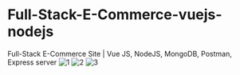 # Full-Stack-E-Commerce-vuejs-nodejs
Full-Stack E-Commerce Site | Vue JS, NodeJS, MongoDB, Postman, Express server
![1](https://user-images.githubusercontent.com/66967029/215850136-7ff029cb-a43a-4ba4-ac63-a4a785d776c0.PNG)
![2](https://user-images.githubusercontent.com/66967029/215850193-c8e95024-a2b0-454d-977c-0eea9d9a2b96.PNG)
![3](https://user-images.githubusercontent.com/66967029/215850226-1f8b5ee0-6967-43a7-9280-9a02fc39ba3b.PNG)
